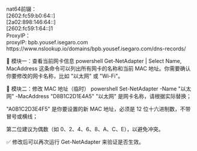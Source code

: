 <div>nat64前辍：<div>
<div>[2602:fc59:b0:64::] <div>
<div>[2a02:898:146:64::] <div>
<div>[2602:fc59:1:64::]1<div>
<div>ProxyIP：<div>
<div>proxyIP: bpb.yousef.isegaro.com<div>
<div>https://www.nslookup.io/domains/bpb.yousef.isegaro.com/dns-records/<div>

🧩 模块一：查看当前网卡信息
powershell
Get-NetAdapter | Select Name, MacAddress
这条命令可以列出所有网卡的名称和当前 MAC 地址。你需要确认你要修改的网卡名称，比如 "以太网" 或 "Wi-Fi"。

🧩 模块二：修改 MAC 地址（临时）
powershell
Set-NetAdapter -Name "以太网" -MacAddress "D8B1C2D1E4A5"
"以太网" 是网卡名称，请根据实际替换；

"A0B1C2D3E4F5" 是你要设置的新 MAC 地址，必须是 12 位十六进制数，不带冒号或横线；

第二位建议为偶数（如 0、2、4、6、8、A、C、E），以避免冲突。

✅ 修改后可以再次运行 Get-NetAdapter 来验证是否生效。
















